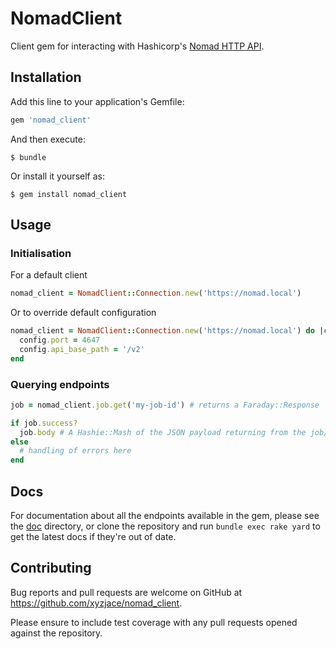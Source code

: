 # NomadClient

Client gem for interacting with Hashicorp's [Nomad HTTP API](https://www.nomadproject.io/docs/http/).

## Installation

Add this line to your application's Gemfile:

```ruby
gem 'nomad_client'
```

And then execute:

    $ bundle

Or install it yourself as:

    $ gem install nomad_client

## Usage

### Initialisation
For a default client

```ruby
nomad_client = NomadClient::Connection.new('https://nomad.local')
```

Or to override default configuration

```ruby
nomad_client = NomadClient::Connection.new('https://nomad.local') do |config|
  config.port = 4647
  config.api_base_path = '/v2'
end
```

### Querying endpoints

```ruby
job = nomad_client.job.get('my-job-id') # returns a Faraday::Response

if job.success?
  job.body # A Hashie::Mash of the JSON payload returning from the job/my-job-id API endpoint
else
  # handling of errors here
end
```

## Docs
For documentation about all the endpoints available in the gem, please see the [doc](doc/index.html) directory, or clone the repository and run `bundle exec rake yard` to get the latest docs if they're out of date.

## Contributing

Bug reports and pull requests are welcome on GitHub at https://github.com/xyzjace/nomad_client.

Please ensure to include test coverage with any pull requests opened against the repository.

